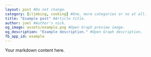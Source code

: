 ```yaml
---
layout: post #Do not change.
category: [climbing, cooking] #One, more categories or no at all.
title: "Example post" #Article title.
author: joel #Author's nick.
og_image: assets/example.png #Open Graph preview image.
og_description: "Example description." #Open Graph description.
fb_app_id: example
---
```

Your markdown content here.
